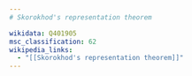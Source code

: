 ```yaml
---
# Skorokhod's representation theorem

wikidata: Q401905
msc_classification: 62
wikipedia_links:
  - "[[Skorokhod's representation theorem]]"
---
```

